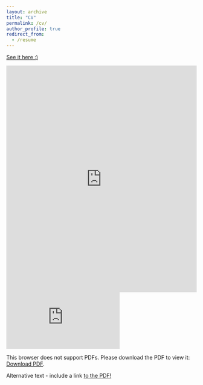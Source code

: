 ```yaml
---
layout: archive
title: "CV"
permalink: /cv/
author_profile: true
redirect_from:
  - /resume
---
```


[See it here :)](http://byungjunkim.github.io/files/김병준_CV.pdf)

<embed src="http://byungjunkim.github.io/files/김병준_CV.pdf" type="application/pdf" width="100%" height="600px" />

<object data="http://byungjunkim.github.io/files/김병준_CV.pdf" type="application/pdf" width="700px" height="700px">
    <embed src="http://byungjunkim.github.io/files/김병준_CV.pdf">
        <p>This browser does not support PDFs. Please download the PDF to view it: <a href="http://byungjunkim.github.io/files/김병준_CV.pdf">Download PDF</a>.</p>
    </embed>
</object>

<object data="http://byungjunkim.github.io/files/김병준_CV.pdf" type="application/pdf" width="100%" height="600px">
  <p>Alternative text - include a link <a href="http://byungjunkim.github.io/files/김병준_CV.pdf">to the PDF!</a></p>
</object>
